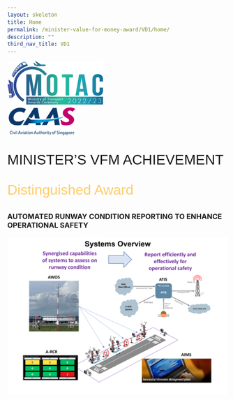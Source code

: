 ```yaml
---
layout: skeleton
title: Home
permalink: /minister-value-for-money-award/VD1/home/
description: ""
third_nav_title: VD1
---
```

<style>
  .raleway-font {
    font-family: "Raleway", sans-serif;
    font-size: 2rem;
  }

  .distinguished-award {
    font-family: 'Vivaldi', sans-serif;
    font-size: 2rem;
    color: #ffcc66;
  }
	.bg {
    background-image: url("https://staging.d2summg9pochhh.amplifyapp.com/images/VFM/bg.png");
    background-repeat:no-repeat;
  background-size:cover;
  }
</style>

<div class="container py-5 bg">
	<div class="row">
  <div class="col-sm-12 pt-4 pb-3 text-center bg">
    <img src="/images/Logos/MOTAC_header.png" alt="motac logo" class="img-fluid" />
  </div>
</div>
<div class="row border border-4 border-info">
  <div class="col-sm-4 py-3 text-center d-flex flex-column align-items-center justify-content-center">
    <img src="/images/Logos/CAAS.png" class="img-fluid" alt="CAAS" />
  </div>
  <div class="col-sm-8 py-3 text-center bg-primary d-flex justify-content-center flex-column aligin-items-center">
    <p class="mb-0 text-light fw-bold raleway-font"> MINISTER’S VFM ACHIEVEMENT </p>
    <p class="mb-0 distinguished-award">Distinguished Award</p>
  </div>
</div>
  <h3 class="text-center text-primary">AUTOMATED RUNWAY CONDITION REPORTING TO ENHANCE OPERATIONAL SAFETY</h3>

	
  <img src="/images/VFM/VD1/VD1 IconicPic2.png" class="img-fluid border my-5" />
</div>